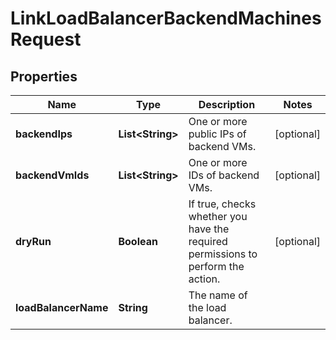 

# LinkLoadBalancerBackendMachinesRequest


## Properties

| Name | Type | Description | Notes |
|------------ | ------------- | ------------- | -------------|
|**backendIps** | **List&lt;String&gt;** | One or more public IPs of backend VMs. |  [optional] |
|**backendVmIds** | **List&lt;String&gt;** | One or more IDs of backend VMs. |  [optional] |
|**dryRun** | **Boolean** | If true, checks whether you have the required permissions to perform the action. |  [optional] |
|**loadBalancerName** | **String** | The name of the load balancer. |  |



